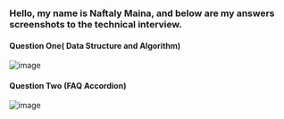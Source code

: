 ### Hello, my name is Naftaly Maina, and below are my answers screenshots to the technical interview.
#### Question One( Data Structure and Algorithm)
![image](https://github.com/user-attachments/assets/5a2c843c-af6a-4539-9090-2b84456b04f4)

#### Question Two (FAQ Accordion)
![image](https://github.com/user-attachments/assets/d3c24506-2c80-42b1-a11a-b6bdd713ddc3)
